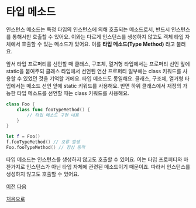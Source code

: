 # 타입 메소드

인스턴스 메소드는 특정 타입의 인스턴스에 의해 호출되는 메소드로서, 반드시 인스턴스를 통해서만 호출할 수 있어요. 이와는 다르게 인스턴스를 생성하지 않고도 객체 타입 자체에서 호출할 수 있는 메소드가 있어요. 이를 **타입 메소드(Type Method)** 라고 불러요.

앞서 타입 프로퍼티를 선언할 때 클래스, 구조체, 열거형 타입에서는 프로퍼티 선언 앞에 static을 붙여주되 클래스 타입에서 선언된 연산 프로퍼티 일부에는 class 키워드를 사용할 수 있었던 것을 기억할 거에요. 타입 메소드도 동일해요. 클래스, 구조체, 열거형 타입에서는 메소드 선언 앞에 static 키워드를 사용해요. 반면 하위 클래스에서 재정의 가능한 타입 메소드를 선언할 때는 class 키워드를 사용해요.

```swift
class Foo {
    class func fooTypeMethod() {
        // 타입 메소드 구현 내용
    }
}

let f = Foo()
f.fooTypeMethod() // 오류 발생
Foo.fooTypeMethod() // 정상 동작
```

타입 메소드는 인스턴스를 생성하지 않고도 호출할 수 있어요. 이는 타입 프로퍼티와 마찬가지로 인스턴스가 아닌 타입 자체에 관련된 메소드이기 때문이죠. 따라서 인스턴스를 생성하지 않고도 호출할 수 있어요.

[이전](https://github.com/MojitoBar/iOS-DeepDive/blob/main/%EA%BC%BC%EA%BC%BC%ED%95%9C_%EC%9E%AC%EC%9D%80%EC%94%A8%EC%9D%98_Swift_%EB%AC%B8%EB%B2%95%ED%8E%B8/8.3.1.md)
[다음](https://github.com/MojitoBar/iOS-DeepDive/blob/main/%EA%BC%BC%EA%BC%BC%ED%95%9C_%EC%9E%AC%EC%9D%80%EC%94%A8%EC%9D%98_Swift_%EB%AC%B8%EB%B2%95%ED%8E%B8/8.4.md)

[처음으로](https://github.com/MojitoBar/iOS-DeepDive/blob/main/%EA%BC%BC%EA%BC%BC%ED%95%9C_%EC%9E%AC%EC%9D%80%EC%94%A8%EC%9D%98_Swift_%EB%AC%B8%EB%B2%95%ED%8E%B8/README.md)

